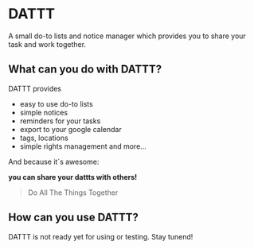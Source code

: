 DATTT
======

A small do-to lists and notice manager which provides you to share your task and work together.

What can you do with DATTT?
----------------------------

DATTT provides
- easy to use do-to lists
- simple notices
- reminders for your tasks
- export to your google calendar
- tags, locations
- simple rights management and more...

And because it`s awesome:

**you can share your dattts with others!**
> Do All The Things Together

How can you use DATTT?
----------------------

DATTT is not ready yet for using or testing. Stay tunend!
